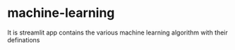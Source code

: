 # machine-learning
It is streamlit app contains the various machine learning algorithm with their definations
